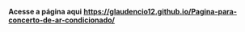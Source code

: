 **Acesse a página aqui**
**https://glaudencio12.github.io/Pagina-para-concerto-de-ar-condicionado/**
